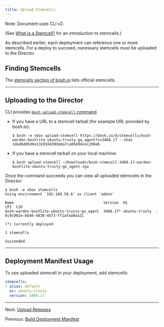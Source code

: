 ```yaml
---
title: Upload Stemcells
---
```


<p class="note">Note: Document uses CLI v2.</p>

(See [What is a Stemcell?](stemcell.md) for an introduction to stemcells.)

As described earlier, each deployment can reference one or more stemcells. For a deploy to succeed, necessary stemcells must be uploaded to the Director.

## <a id='find'></a> Finding Stemcells

The [stemcells section of bosh.io](http://bosh.io/stemcells) lists official stemcells.

---
## <a id='upload'></a> Uploading to the Director

CLI provides [`bosh upload-stemcell` command](cli-v2.md#upload-stemcell).

- If you have a URL to a stemcell tarball (for example URL provided by bosh.io):

    ```shell
    $ bosh -e vbox upload-stemcell https://bosh.io/d/stemcells/bosh-warden-boshlite-ubuntu-trusty-go_agent?v=3468.17 --sha1 1dad6d85d6e132810439daba7ca05694cec208ab
    ```

- If you have a stemcell tarball on your local machine:

    ```shell
    $ bosh upload-stemcell ~/Downloads/bosh-stemcell-3468.17-warden-boshlite-ubuntu-trusty-go_agent.tgz
    ```

Once the command succeeds you can view all uploaded stemcells in the Director:

```shell
$ bosh -e vbox stemcells
Using environment '192.168.50.6' as client 'admin'

Name                                         Version  OS             CPI  CID
bosh-warden-boshlite-ubuntu-trusty-go_agent  3468.17* ubuntu-trusty  -    6c9c002e-bb46-4838-4b73-ff1afaa0aa21

(*) Currently deployed

1 stemcells

Succeeded
```

---
## <a id='using'></a> Deployment Manifest Usage

To use uploaded stemcell in your deployment, add stemcells:

```yaml
stemcells:
- alias: default
  os: ubuntu-trusty
  version: 3468.17
```

---
Next: [Upload Releases](uploading-releases.md)

Previous: [Build Deployment Manifest](deployment-basics.md)
